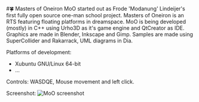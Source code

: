 #:four_leaf_clover: Masters of Oneiron
MoO started out as Frode 'Modanung' Lindeijer's first fully open source one-man school project. Masters of Oneiron is an RTS featuring floating platforms in dreamspace. MoO is being developed (mostly) in C++ using Urho3D as it's game engine and QtCreator as IDE. Graphics are made in Blender, Inkscape and Gimp. Samples are made using SuperCollider and Rakarrack, UML diagrams in Dia.

Platforms of development:
- Xubuntu GNU/Linux 64-bit
- ...

Controls:
WASDQE, Mouse movement and left click.

Screenshot:
![MoO screenshot](https://raw.githubusercontent.com/LucKeyProductions/MastersOfOneiron/master/Screenshots/Screenshot_Sun_Jul_12_15_32_06_2015.png)
